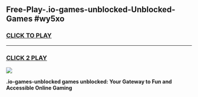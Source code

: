 
## Free-Play-.io-games-unblocked-Unblocked-Games #wy5xo
<h3>
<a href="https://news.freeplayer.one?title=.io-games-unblocked&ref=8M">CLICK TO PLAY</a></h3>
<hr>

<h3>
<a href="https://news.freeplayer.one?title=.io-games-unblocked&ref=8M">CLICK 2 PLAY</a>
  
</h3>

<a href="https://news.freeplayer.one?title=.io-games-unblocked&ref=8M"><img src="https://clearcache.store/games.png"></a>


**.io-games-unblocked games unblocked: Your Gateway to Fun and Accessible Online Gaming**
